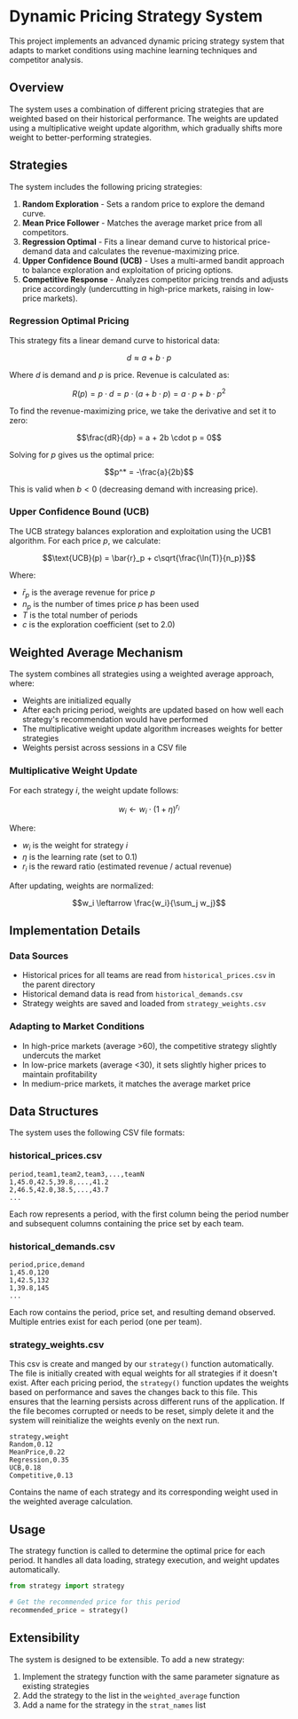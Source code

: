 # Dynamic Pricing Strategy System

This project implements an advanced dynamic pricing strategy system that adapts to market conditions using machine learning techniques and competitor analysis.

## Overview

The system uses a combination of different pricing strategies that are weighted based on their historical performance. The weights are updated using a multiplicative weight update algorithm, which gradually shifts more weight to better-performing strategies.

## Strategies

The system includes the following pricing strategies:

1. **Random Exploration** - Sets a random price to explore the demand curve.
2. **Mean Price Follower** - Matches the average market price from all competitors.
3. **Regression Optimal** - Fits a linear demand curve to historical price-demand data and calculates the revenue-maximizing price.
4. **Upper Confidence Bound (UCB)** - Uses a multi-armed bandit approach to balance exploration and exploitation of pricing options.
5. **Competitive Response** - Analyzes competitor pricing trends and adjusts price accordingly (undercutting in high-price markets, raising in low-price markets).

### Regression Optimal Pricing

This strategy fits a linear demand curve to historical data:

$$d \approx a + b \cdot p$$

Where $d$ is demand and $p$ is price. Revenue is calculated as:

$$R(p) = p \cdot d = p \cdot (a + b \cdot p) = a \cdot p + b \cdot p^2$$

To find the revenue-maximizing price, we take the derivative and set it to zero:

$$\frac{dR}{dp} = a + 2b \cdot p = 0$$

Solving for $p$ gives us the optimal price:

$$p^* = -\frac{a}{2b}$$

This is valid when $b < 0$ (decreasing demand with increasing price).

### Upper Confidence Bound (UCB)

The UCB strategy balances exploration and exploitation using the UCB1 algorithm. For each price $p$, we calculate:

$$\text{UCB}(p) = \bar{r}_p + c\sqrt{\frac{\ln(T)}{n_p}}$$

Where:
- $\bar{r}_p$ is the average revenue for price $p$
- $n_p$ is the number of times price $p$ has been used
- $T$ is the total number of periods
- $c$ is the exploration coefficient (set to 2.0)

## Weighted Average Mechanism

The system combines all strategies using a weighted average approach, where:
- Weights are initialized equally
- After each pricing period, weights are updated based on how well each strategy's recommendation would have performed
- The multiplicative weight update algorithm increases weights for better strategies
- Weights persist across sessions in a CSV file

### Multiplicative Weight Update

For each strategy $i$, the weight update follows:

$$w_i \leftarrow w_i \cdot (1 + \eta)^{r_i}$$

Where:
- $w_i$ is the weight for strategy $i$
- $\eta$ is the learning rate (set to 0.1)
- $r_i$ is the reward ratio (estimated revenue / actual revenue)

After updating, weights are normalized:

$$w_i \leftarrow \frac{w_i}{\sum_j w_j}$$

## Implementation Details

### Data Sources
- Historical prices for all teams are read from `historical_prices.csv` in the parent directory
- Historical demand data is read from `historical_demands.csv`
- Strategy weights are saved and loaded from `strategy_weights.csv`

### Adapting to Market Conditions
- In high-price markets (average >60), the competitive strategy slightly undercuts the market
- In low-price markets (average <30), it sets slightly higher prices to maintain profitability
- In medium-price markets, it matches the average market price

## Data Structures

The system uses the following CSV file formats:

### historical_prices.csv
```
period,team1,team2,team3,...,teamN
1,45.0,42.5,39.8,...,41.2
2,46.5,42.0,38.5,...,43.7
...
```
Each row represents a period, with the first column being the period number and subsequent columns containing the price set by each team.

### historical_demands.csv
```
period,price,demand
1,45.0,120
1,42.5,132
1,39.8,145
...
```
Each row contains the period, price set, and resulting demand observed. Multiple entries exist for each period (one per team).

### strategy_weights.csv
This csv is create and manged by our `strategy()` function automatically. The file is initially created with equal weights for all strategies if it doesn't exist. After each pricing period, the `strategy()` function updates the weights based on performance and saves the changes back to this file. This ensures that the learning persists across different runs of the application. If the file becomes corrupted or needs to be reset, simply delete it and the system will reinitialize the weights evenly on the next run.
```
strategy,weight
Random,0.12
MeanPrice,0.22
Regression,0.35
UCB,0.18
Competitive,0.13
```
Contains the name of each strategy and its corresponding weight used in the weighted average calculation.

## Usage

The strategy function is called to determine the optimal price for each period. It handles all data loading, strategy execution, and weight updates automatically.

```python
from strategy import strategy

# Get the recommended price for this period
recommended_price = strategy()
```

## Extensibility

The system is designed to be extensible. To add a new strategy:
1. Implement the strategy function with the same parameter signature as existing strategies
2. Add the strategy to the list in the `weighted_average` function
3. Add a name for the strategy in the `strat_names` list 
